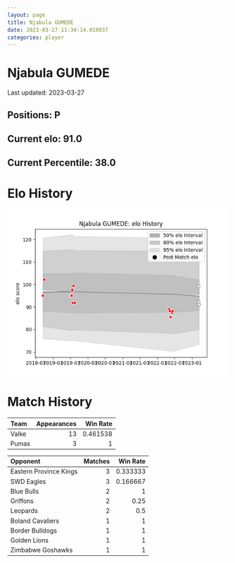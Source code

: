 ```yaml
---  
layout: page  
title: Njabula GUMEDE  
date: 2023-03-27 11:34:14.010937  
categories: player  
---
```

# Njabula GUMEDE


Last updated: 2023-03-27
## Positions: P

## Current elo: 91.0

## Current Percentile: 38.0

# Elo History


![elo history](history_NjabulaGUMEDE.png)
# Match History


| Team   |   Appearances |   Win Rate |
|:-------|--------------:|-----------:|
| Valke  |            13 |   0.461538 |
| Pumas  |             3 |   1        |

| Opponent               |   Matches |   Win Rate |
|:-----------------------|----------:|-----------:|
| Eastern Province Kings |         3 |   0.333333 |
| SWD Eagles             |         3 |   0.166667 |
| Blue Bulls             |         2 |   1        |
| Griffons               |         2 |   0.25     |
| Leopards               |         2 |   0.5      |
| Boland Cavaliers       |         1 |   1        |
| Border Bulldogs        |         1 |   1        |
| Golden Lions           |         1 |   1        |
| Zimbabwe Goshawks      |         1 |   1        |